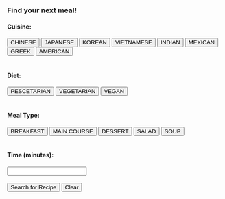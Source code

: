<head>
    <link rel="stylesheet" href="index.css" />
    <link rel="stylesheet" href="test.css" />
    <script src="https://code.jquery.com/jquery-3.6.0.min.js"></script>
    <style>
        /* Updated styles for cards to have 2 cards in a row */
        .card-container {
            display: flex;
            flex-wrap: wrap;
            gap: 20px;
            justify-content: space-between; /* Ensure equal spacing between cards */
        }
        .card {
            flex: 0 1 calc(50% - 20px); /* Limit to 50% width with spacing in between */
            max-width: calc(50% - 20px); /* Limit the maximum width of each card */
            padding: 20px;
            border: 1px solid #ccc;
            border-radius: 10px;
            box-shadow: 0 4px 6px rgba(0, 0, 0, 0.1);
            transition: box-shadow 0.3s ease;
            cursor: pointer;
        }
        .card:hover {
            box-shadow: 0 8px 12px rgba(0, 0, 0, 0.2);
        }
    </style>
</head>
<body class="pad">
    <div class="container">
        <form id="recipeForm">
            <h3>Find your next meal!</h3>
            <h4 for="cuisine">Cuisine:</h4>
            <div class="button-group">
                <button class="form-button cuisine" type="button" value="chinese">CHINESE</button>
                <button class="form-button cuisine" type="button" value="japanese">JAPANESE</button>
                <button class="form-button cuisine" type="button" value="korean">KOREAN</button>
                <button class="form-button cuisine" type="button" value="vietnamese">VIETNAMESE</button>
                <button class="form-button cuisine" type="button" value="indian">INDIAN</button>
                <button class="form-button cuisine" type="button" value="mexican">MEXICAN</button>
                <button class="form-button cuisine" type="button" value="greek">GREEK</button>
                <button class="form-button cuisine" type="button" value="american">AMERICAN</button>
                <!-- Add more cuisine options here -->
            </div>
            <br>
            <h4 for="diet">Diet:</h4>
            <div class="button-group">
                <button class="form-button diet" type="button" value="pescetarian">PESCETARIAN</button>
                <button class="form-button diet" type="button" value="vegetarian">VEGETARIAN</button>
                <button class="form-button diet" type="button" value="vegan">VEGAN</button>
                <!-- Add more diet options here -->
            </div>
            <br>
            <h4 for="type">Meal Type:</h4>
            <div class="button-group">
                <button class="form-button type" type="button" value="breakfast">BREAKFAST</button>
                <button class="form-button type" type="button" value="main course">MAIN COURSE</button>
                <button class="form-button type" type="button" value="dessert">DESSERT</button>
                <button class="form-button type" type="button" value="salad">SALAD</button>
                <button class="form-button type" type="button" value="soup">SOUP</button>
                <!-- Add more meal type options here -->
            </div>
            <br>
            <h4 for="time">Time (minutes):</h4>
            <input type="number" id="time" name="time" min="0"><br><br>
            <button class="btn" id="searchRecipe" type="button">Search for Recipe</button>
            <button class="clear-button" onclick="clearContent()" type="button">Clear</button>
        </form>
            </div>
        <div id="cuisine_display"></div>
        <div class="card-container" id="card_result"></div>
    <script>
        $(document).ready(function () {
            var table_length = 0;
            var cuisineElement = document.getElementById("cuisine_display");
            var cardContainer = document.getElementById("card_result");

            function clearContent() {
                var rowCount = $("#table_result tr").length;
                console.log(rowCount);
                cuisineElement.innerHTML = "";
                cardContainer.innerHTML = "";
            }

            $("#searchRecipe").click(function () {
                const cuisine = $(".cuisine.selected").val();
                const diet = $(".diet.selected").val();
                const type = $(".type.selected").val();
                const time = $("#time").val();

                const params = {
                    cuisine: cuisine,
                    diet: diet,
                    type: type,
                    time: time,
                    addRecipeInformation: true,
                    sort: 'calories',
                    sortDirection: 'asc'
                };

                const settings = {
                    async: true,
                    crossDomain: true,
                    url: 'https://spoonacular-recipe-food-nutrition-v1.p.rapidapi.com/recipes/complexSearch',
                    method: 'GET',
                    headers: {
                        'X-RapidAPI-Key': '483daceee9mshf1639709c11dc69p1d6d83jsn6decc0d31612',
                        'X-RapidAPI-Host': 'spoonacular-recipe-food-nutrition-v1.p.rapidapi.com'
                    },
                    data: params
                };

                $.ajax(settings)
                    .done(function (response) {
                        console.log(response);
                        console.log(response.results.length);

                        if (response.results.length === 0) {
                            alert("No recipes found, please try something else!");
                        } else {
                            cuisineElement.innerHTML = "Cuisine: " + cuisine;

                            if (response.results.length > 10) {
                                table_length = 10;
                            } else {
                                table_length = response.results.length;
                            }

                            for (let row = 0; row < table_length; row++) {
                                const card = document.createElement('div');
                                card.classList.add('card');
                                card.addEventListener('click', () => {
                                    // Handle card click here
                                });
                                const title = response.results[row].title;
                                const image = response.results[row].image;
                                const summary = response.results[row].summary;
                                card.innerHTML = `
                                    <h4>${title}</h4>
                                    <img src="${image}" alt="${title}">
                                    <p>${summary}</p>
                                `;
                                cardContainer.appendChild(card);
                            }
                        }
                    })
                    .fail(function () {
                        alert("Failed to fetch exercise data from the API.");
                    });

                $(".cuisine, .diet, .type").removeClass("selected");
                $("#time").val("");
            });

            function handleButtonClick(button) {
                const buttonGroup = button.parentElement;
                const buttons = buttonGroup.querySelectorAll('.form-button');
                buttons.forEach((btn) => btn.classList.remove('selected'));
                button.classList.add('selected');
            }

            const formButtons = document.querySelectorAll('.form-button');
            formButtons.forEach((button) => {
                button.addEventListener('click', () => {
                    handleButtonClick(button);
                });
            });
        });
        
    </script>
</body>
</html>